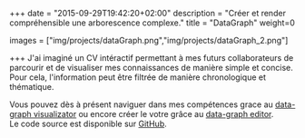 +++
date = "2015-09-29T19:42:20+02:00"
description = "Créer et render compréhensible une arborescence complexe."
title = "DataGraph"
weight=0

images = ["img/projects/dataGraph.png","img/projects/dataGraph_2.png"]

+++
J'ai imaginé un CV intéractif permettant à mes futurs collaborateurs de parcourir et de visualiser mes connaissances de manière simple et concise.  
Pour cela, l'information peut être filtrée de manière chronologique et thématique.

Vous pouvez dès à présent naviguer dans mes compétences grace au [data-graph visualizator](https://mejjjor.github.io/dataGraphExample/) ou encore créer le votre grâce au [data-graph editor](https://mejjjor.github.io/dataGraphExample/).  
Le code source est disponible sur [GitHub](https://github.com/mejjjor/dataGraph).
